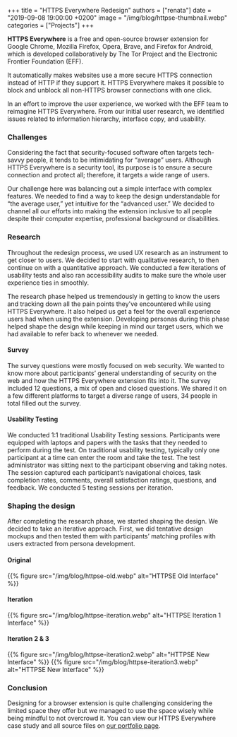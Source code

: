 +++
title = "HTTPS Everywhere Redesign"
authors = ["renata"]
date = "2019-09-08 19:00:00 +0200"
image = "/img/blog/httpse-thumbnail.webp"
categories = ["Projects"]
+++

**HTTPS Everywhere** is a free and open-source browser extension for Google Chrome, Mozilla Firefox, Opera, Brave, and Firefox for Android, which is developed collaboratively by The Tor Project and the Electronic Frontier Foundation (EFF).

It automatically makes websites use a more secure HTTPS connection instead of HTTP if they support it. HTTPS Everywhere makes it possible to block and unblock all non-HTTPS browser connections with one click.

In an effort to improve the user experience, we worked with the EFF team to reimagine HTTPS Everywhere. From our initial user research, we identified issues related to information hierarchy,  interface copy, and usability.

### Challenges

Considering the fact that security-focused software often targets tech-savvy people, it tends to be intimidating for “average” users. Although HTTPS Everywhere is a security tool, its purpose is to ensure a secure connection and protect all; therefore, it targets a wide range of users.

Our challenge here was balancing out a simple interface with complex features.
We needed to find a way to keep the design understandable for “the average user,” yet intuitive for the “advanced user.” We decided to channel all our efforts into making the extension inclusive to all people despite their computer expertise, professional background or disabilities.

### Research

Throughout the redesign process, we used UX research as an instrument to get closer to users. We decided to start with qualitative research, to then continue on with a quantitative approach. We conducted a few iterations of usability tests and also ran accessibility audits to make sure the whole user experience ties in smoothly.

The research phase helped us tremendously in getting to know the users and tracking down all the pain points they've encountered while using HTTPS Everywhere. It also helped us get a feel for the overall experience users had when using the extension. 
Developing personas during this phase helped shape the design while keeping in mind our target users, which we had available to refer back to whenever we needed.

#### Survey

The survey questions were mostly focused on web security. We wanted to know more about participants’ general understanding of security on the web and how the HTTPS Everywhere extension fits into it.
The survey included 12 questions, a mix of open and closed questions. We shared it on a few different platforms to target a diverse range of users, 34 people in total filled out the survey.

#### Usability Testing

We conducted 1:1 traditional Usability Testing sessions. Participants were equipped with laptops and papers with the tasks that they needed to perform during the test. On traditional usability testing, typically only one participant at a time can enter the room and take the test. The test administrator was sitting next to the participant observing and taking notes. The session captured each participant’s navigational choices, task completion rates, comments, overall satisfaction ratings, questions, and feedback. We conducted 5 testing sessions per iteration. 

### Shaping the design

After completing the research phase, we started shaping the design. We decided to take an iterative approach. First, we did tentative design mockups and then tested them with participants’ matching profiles with users extracted from persona development.

#### Original

{{% figure src="/img/blog/httpse-old.webp" alt="HTTPSE Old Interface" %}}

#### Iteration

{{% figure src="/img/blog/httpse-iteration.webp" alt="HTTPSE Iteration 1 Interface" %}}

#### Iteration 2 & 3

{{% figure src="/img/blog/httpse-iteration2.webp" alt="HTTPSE New Interface" %}}
{{% figure src="/img/blog/httpse-iteration3.webp" alt="HTTPSE New Interface" %}}

### Conclusion

Designing for a browser extension is quite challenging considering the limited space they offer but we managed to use the space wisely while being mindful to not overcrowd it. 
You can view our HTTPS Everywhere case study and all source files on [our portfolio page](/en/work/https-everywhere).